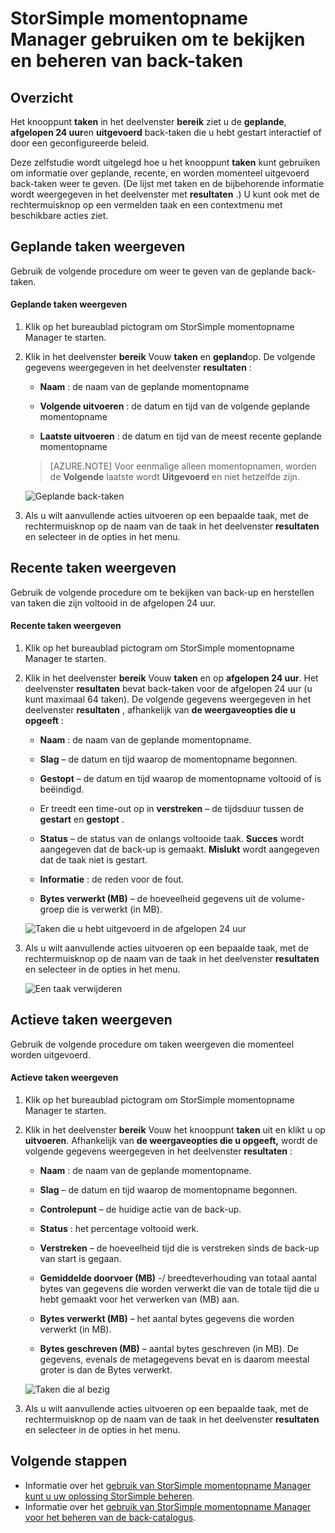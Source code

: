 <properties 
   pageTitle="Back-taken StorSimple momentopname Manager | Microsoft Azure"
   description="Beschrijving van het gebruik van de module StorSimple momentopname Manager MMC weergeven en beheren van geplande, voltooide en actieve back-taken."
   services="storsimple"
   documentationCenter="NA"
   authors="SharS"
   manager="carmonm"
   editor="" />
<tags 
   ms.service="storsimple"
   ms.devlang="NA"
   ms.topic="article"
   ms.tgt_pltfrm="NA"
   ms.workload="TBD"
   ms.date="04/26/2016"
   ms.author="v-sharos" />


# <a name="use-storsimple-snapshot-manager-to-view-and-manage-backup-jobs"></a>StorSimple momentopname Manager gebruiken om te bekijken en beheren van back-taken

## <a name="overview"></a>Overzicht

Het knooppunt **taken** in het deelvenster **bereik** ziet u de **geplande**, **afgelopen 24 uur**en **uitgevoerd** back-taken die u hebt gestart interactief of door een geconfigureerde beleid. 

Deze zelfstudie wordt uitgelegd hoe u het knooppunt **taken** kunt gebruiken om informatie over geplande, recente, en worden momenteel uitgevoerd back-taken weer te geven. (De lijst met taken en de bijbehorende informatie wordt weergegeven in het deelvenster met **resultaten** .) U kunt ook met de rechtermuisknop op een vermelden taak en een contextmenu met beschikbare acties ziet.

## <a name="view-scheduled-jobs"></a>Geplande taken weergeven

Gebruik de volgende procedure om weer te geven van de geplande back-taken.

#### <a name="to-view-scheduled-jobs"></a>Geplande taken weergeven

1. Klik op het bureaublad pictogram om StorSimple momentopname Manager te starten. 

2. Klik in het deelvenster **bereik** Vouw **taken** en **gepland**op. De volgende gegevens weergegeven in het deelvenster **resultaten** :

    - **Naam** : de naam van de geplande momentopname

    - **Volgende uitvoeren** : de datum en tijd van de volgende geplande momentopname

    - **Laatste uitvoeren** : de datum en tijd van de meest recente geplande momentopname

    >[AZURE.NOTE] Voor eenmalige alleen momentopnamen, worden de **Volgende** laatste wordt **Uitgevoerd** en niet hetzelfde zijn. 
 
    ![Geplande back-taken](./media/storsimple-snapshot-manager-manage-backup-jobs/HCS_SSM_Jobs_scheduled.png) 
 
3. Als u wilt aanvullende acties uitvoeren op een bepaalde taak, met de rechtermuisknop op de naam van de taak in het deelvenster **resultaten** en selecteer in de opties in het menu.

## <a name="view-recent-jobs"></a>Recente taken weergeven

Gebruik de volgende procedure om te bekijken van back-up en herstellen van taken die zijn voltooid in de afgelopen 24 uur.

#### <a name="to-view-recent-jobs"></a>Recente taken weergeven

1. Klik op het bureaublad pictogram om StorSimple momentopname Manager te starten.

2. Klik in het deelvenster **bereik** Vouw **taken** en op **afgelopen 24 uur**. Het deelvenster **resultaten** bevat back-taken voor de afgelopen 24 uur (u kunt maximaal 64 taken). De volgende gegevens weergegeven in het deelvenster **resultaten** , afhankelijk van **de weergaveopties die u opgeeft** :

    - **Naam** : de naam van de geplande momentopname.
 
    - **Slag** – de datum en tijd waarop de momentopname begonnen.

    - **Gestopt** – de datum en tijd waarop de momentopname voltooid of is beëindigd.

    - Er treedt een time-out op in **verstreken** – de tijdsduur tussen de **gestart** en **gestopt** .

    - **Status** – de status van de onlangs voltooide taak. **Succes** wordt aangegeven dat de back-up is gemaakt. **Mislukt** wordt aangegeven dat de taak niet is gestart.

    - **Informatie** : de reden voor de fout.

    - **Bytes verwerkt (MB)** – de hoeveelheid gegevens uit de volume-groep die is verwerkt (in MB). 

    ![Taken die u hebt uitgevoerd in de afgelopen 24 uur](./media/storsimple-snapshot-manager-manage-backup-jobs/HCS_SSM_Jobs_Last_24_hours.png) 

3. Als u wilt aanvullende acties uitvoeren op een bepaalde taak, met de rechtermuisknop op de naam van de taak in het deelvenster **resultaten** en selecteer in de opties in het menu.

    ![Een taak verwijderen](./media/storsimple-snapshot-manager-manage-backup-catalog/HCS_SSM_Delete_backup.png) 
     
## <a name="view-currently-running-jobs"></a>Actieve taken weergeven

Gebruik de volgende procedure om taken weergeven die momenteel worden uitgevoerd.

#### <a name="to-view-currently-running-jobs"></a>Actieve taken weergeven

1. Klik op het bureaublad pictogram om StorSimple momentopname Manager te starten.

2. Klik in het deelvenster **bereik** Vouw het knooppunt **taken** uit en klikt u op **uitvoeren**. Afhankelijk van **de weergaveopties die u opgeeft,** wordt de volgende gegevens weergegeven in het deelvenster **resultaten** : 

    - **Naam** : de naam van de geplande momentopname.

    - **Slag** – de datum en tijd waarop de momentopname begonnen.

    - **Controlepunt** – de huidige actie van de back-up.

    - **Status** : het percentage voltooid werk.
    
    - **Verstreken** – de hoeveelheid tijd die is verstreken sinds de back-up van start is gegaan. 

    - **Gemiddelde doorvoer (MB)** -/ breedteverhouding van totaal aantal bytes van gegevens die worden verwerkt die van de totale tijd die u hebt gemaakt voor het verwerken van (MB) aan.

    - **Bytes verwerkt (MB)** – het aantal bytes gegevens die worden verwerkt (in MB).

    - **Bytes geschreven (MB)** – aantal bytes geschreven (in MB). De gegevens, evenals de metagegevens bevat en is daarom meestal groter is dan de Bytes verwerkt.

    ![Taken die al bezig](./media/storsimple-snapshot-manager-manage-backup-jobs/HCS_SSM_Jobs_running.png)

3. Als u wilt aanvullende acties uitvoeren op een bepaalde taak, met de rechtermuisknop op de naam van de taak in het deelvenster **resultaten** en selecteer in de opties in het menu.

## <a name="next-steps"></a>Volgende stappen

- Informatie over het [gebruik van StorSimple momentopname Manager kunt u uw oplossing StorSimple beheren](storsimple-snapshot-manager-admin.md).
- Informatie over het [gebruik van StorSimple momentopname Manager voor het beheren van de back-catalogus](storsimple-snapshot-manager-manage-backup-catalog.md).















            


 

